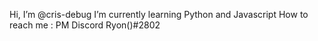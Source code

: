 Hi, I’m @cris-debug
I’m currently learning Python and Javascript
How to reach me : PM Discord Ryon()#2802

<!---
cris-debug/cris-debug is a ✨ special ✨ repository because its `README.md` (this file) appears on your GitHub profile.
--->
